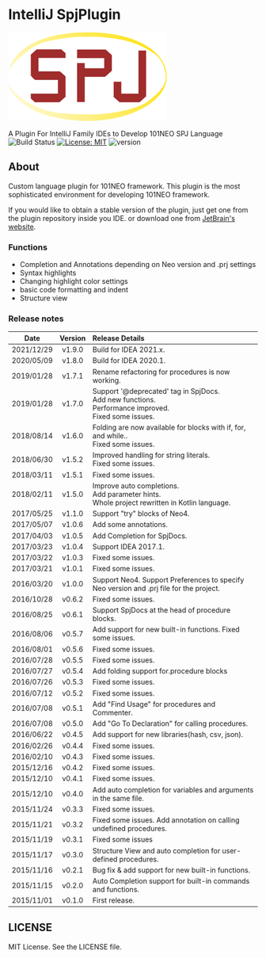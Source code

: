 # IntelliJ SpjPlugin
![logo](https://github.com/fisherman08/IntelliJ_SpjPlugin/blob/media/logo.png)

A Plugin For IntelliJ Family IDEs to Develop 101NEO SPJ Language
![Build Status](https://github.com/fisherman08/IntelliJ_SpjPlugin/actions/workflows/ci-develop/badge.svg?branch=master)
[![License: MIT](https://img.shields.io/badge/License-MIT-blue.svg)](https://github.com/fisherman08/IntelliJ_SpjPlugin/blob/master/LICENSE)
![version](https://img.shields.io/badge/Version-1.9.0-red.svg)

## About

Custom language plugin for 101NEO framework. 
This plugin is the most sophisticated environment for developing 101NEO framework. 

If you would like to obtain a stable version of the plugin, just get one from the plugin repository inside you IDE.
or download one from [JetBrain's website](https://plugins.jetbrains.com/plugin/8042-spj-plugin).


### Functions

* Completion and Annotations depending on Neo version and .prj settings
* Syntax highlights
* Changing highlight color settings
* basic code formatting and indent
* Structure view


### Release notes

|    Date    | Version | Release Details                                                                                               |
|:----------:|:-------:|:--------------------------------------------------------------------------------------------------------------|
| 2021/12/29 | v1.9.0  | Build for IDEA 2021.x.                                                                                        |
| 2020/05/09 | v1.8.0  | Build for IDEA 2020.1.                                                                                        |
| 2019/01/28 | v1.7.1  | Rename refactoring for procedures is now working.                                                             |
| 2019/01/28 | v1.7.0  | Support '@deprecated' tag in SpjDocs.<br/>Add new functions.<br/>Performance improved.<br/>Fixed some issues. |
| 2018/08/14 | v1.6.0  | Folding are now available for blocks with if, for, and while..<br/> Fixed some issues.                        |
| 2018/06/30 | v1.5.2  | Improved handling for string literals.<br/> Fixed some issues.                                                |
| 2018/03/11 | v1.5.1  | Fixed some issues.                                                                                            |
| 2018/02/11 | v1.5.0  | Improve auto completions. <br/> Add parameter hints. <br/> Whole project rewritten in Kotlin language.        |
| 2017/05/25 | v1.1.0  | Support "try" blocks of Neo4.                                                                                 |
| 2017/05/07 | v1.0.6  | Add some annotations.                                                                                         |
| 2017/04/03 | v1.0.5  | Add Completion for SpjDocs.                                                                                   |
| 2017/03/23 | v1.0.4  | Support IDEA 2017.1.                                                                                          |
| 2017/03/22 | v1.0.3  | Fixed some issues.                                                                                            |
| 2017/03/21 | v1.0.1  | Fixed some issues.                                                                                            |
| 2016/03/20 | v1.0.0  | Support Neo4. Support Preferences to specify Neo version and .prj file for the project.                       |
| 2016/10/28 | v0.6.2  | Fixed some issues.                                                                                            |
| 2016/08/25 | v0.6.1  | Support SpjDocs at the head of procedure blocks.                                                              |
| 2016/08/06 | v0.5.7  | Add support for new built-in functions. Fixed some issues.                                                    |
| 2016/08/01 | v0.5.6  | Fixed some issues.                                                                                            |
| 2016/07/28 | v0.5.5  | Fixed some issues.                                                                                            |
| 2016/07/27 | v0.5.4  | Add folding support for.procedure blocks                                                                      |
| 2016/07/26 | v0.5.3  | Fixed some issues.                                                                                            |
| 2016/07/12 | v0.5.2  | Fixed some issues.                                                                                            |
| 2016/07/08 | v0.5.1  | Add "Find Usage" for procedures and Commenter.                                                                |
| 2016/07/08 | v0.5.0  | Add "Go To Declaration" for calling procedures.                                                               |
| 2016/06/22 | v0.4.5  | Add support for new libraries(hash, csv, json).                                                               |
| 2016/02/26 | v0.4.4  | Fixed some issues.                                                                                            |
| 2016/02/10 | v0.4.3  | Fixed some issues.                                                                                            |
| 2015/12/16 | v0.4.2  | Fixed some issues.                                                                                            |
| 2015/12/10 | v0.4.1  | Fixed some issues.                                                                                            |
| 2015/12/10 | v0.4.0  | Add auto completion for variables and arguments in the same file.                                             |
| 2015/11/24 | v0.3.3  | Fixed some issues.                                                                                            |
| 2015/11/21 | v0.3.2  | Fixed some issues. Add annotation on calling undefined procedures.                                            |
| 2015/11/19 | v0.3.1  | Fixed some issues                                                                                             |
| 2015/11/17 | v0.3.0  | Structure View and auto completion for user-defined procedures.                                               |
| 2015/11/16 | v0.2.1  | Bug fix & add support for new built-in functions.                                                             |
| 2015/11/15 | v0.2.0  | Auto Completion support for built-in commands and functions.                                                  |
| 2015/11/01 | v0.1.0  | First release.                                                                                                |


## LICENSE

MIT License.
See the LICENSE file.
